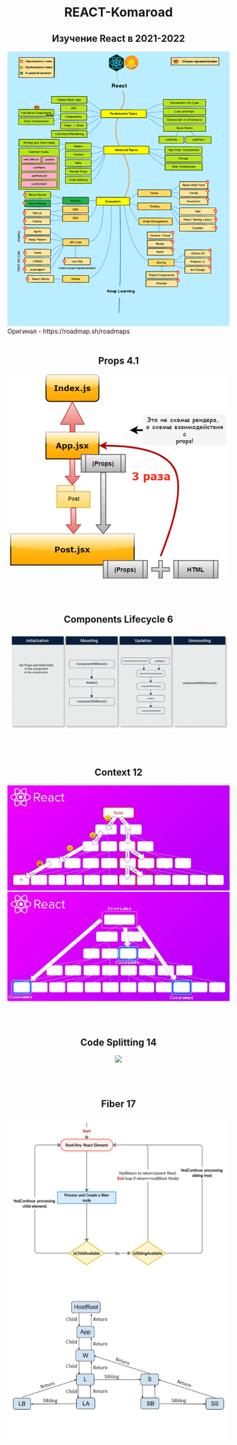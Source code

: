 <h1 align="center">REACT-Komaroad</h1>

<h2 align="center">Изучение React в 2021-2022</h2>

<img src='https://github.com/Ivan-Corporation/React-Komaroad/blob/main/react-roadmap.png' />
Оригинал - https://roadmap.sh/roadmaps
<br>
<br>
<h2 align="center">Props 4.1</h2>
<p align="center">
<img  src="https://github.com/Ivan-Corporation/React-Komaroad/blob/main/Practice/Fundamental%20Topics/props-vs-states/props2.png" />
  </p>
  
  <br>
<br>
  <h2 align="center">Components Lifecycle 6</h2>
<p align="center">
<img  src="https://github.com/Ivan-Corporation/React-Komaroad/blob/main/Theory/Fundamental%20Topics/lifecycle-components.png" />
  </p>

  <br>
<br>
  <h2 align="center">Context 12</h2>
<p align="center">
<img  src="/Theory/Advanced Topics/context1.jpg" />
<img  src="/Theory/Advanced Topics/context2.jpg" />
  </p>
  <br>
<br>
  <h2 align="center">Code Splitting 14</h2>
<p align="center">
<img  src="https://github.com/Ivan-Corporation/React-Komaroad/blob/main/Theory/Advanced%20Topics/chunks.jpg" />
  </p>
  <br>
<br>
  <h2 align="center">Fiber 17</h2>
<p align="center">
<img  src="https://github.com/Ivan-Corporation/React-Komaroad/blob/main/Theory/Advanced%20Topics/Fiber.png" />
<img  src="https://github.com/Ivan-Corporation/React-Komaroad/blob/main/Theory/Advanced%20Topics/fiberRelations.jpeg" />
  </p>
  

